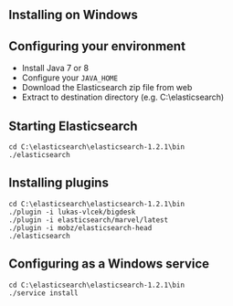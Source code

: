 ## Installing on Windows


## Configuring your environment

* Install Java 7 or 8
* Configure your `JAVA_HOME`
* Download the Elasticsearch zip file from web
* Extract to destination directory (e.g. C:\elasticsearch)


## Starting Elasticsearch

```
cd C:\elasticsearch\elasticsearch-1.2.1\bin
./elasticsearch
```


## Installing plugins

```
cd C:\elasticsearch\elasticsearch-1.2.1\bin
./plugin -i lukas-vlcek/bigdesk
./plugin -i elasticsearch/marvel/latest
./plugin -i mobz/elasticsearch-head
./elasticsearch
```


## Configuring as a Windows service

```
cd C:\elasticsearch\elasticsearch-1.2.1\bin
./service install
```